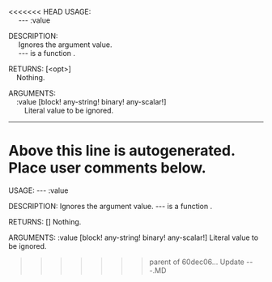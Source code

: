<<<<<<< HEAD
USAGE:  
&nbsp;&nbsp;&nbsp;&nbsp;&nbsp;---&nbsp;:value&nbsp;  
  
DESCRIPTION:  
&nbsp;&nbsp;&nbsp;&nbsp;&nbsp;Ignores&nbsp;the&nbsp;argument&nbsp;value.  
&nbsp;&nbsp;&nbsp;&nbsp;&nbsp;---&nbsp;is&nbsp;a&nbsp;function&nbsp;.  
  
RETURNS:&nbsp;[&lt;opt&gt;]  
&nbsp;&nbsp;&nbsp;&nbsp;Nothing.  
  
ARGUMENTS:  
&nbsp;&nbsp;&nbsp;&nbsp;:value&nbsp;[block!&nbsp;any-string!&nbsp;binary!&nbsp;any-scalar!]  
&nbsp;&nbsp;&nbsp;&nbsp;&nbsp;&nbsp;&nbsp;&nbsp;Literal&nbsp;value&nbsp;to&nbsp;be&nbsp;ignored.  
___
Above this line is autogenerated. Place user comments below.
=======
USAGE:
     --- :value 

DESCRIPTION:
     Ignores the argument value.
     --- is a function .

RETURNS: [<opt>]
    Nothing.

ARGUMENTS:
    :value [block! any-string! binary! any-scalar!]
        Literal value to be ignored.
>>>>>>> parent of 60dec06... Update ---.MD
